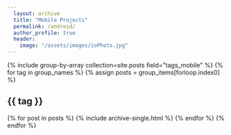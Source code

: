 ```yaml
---
  layout: archive
  title: "Mobile Projects"
  permalink: /android/
  author_profile: true
  header:
    image: "/assets/images/ioPhoto.jpg"
---
```


{% include group-by-array collection=site.posts field="tags_mobile" %}
{% for tag in group_names %}
  {% assign posts = group_items[forloop.index0] %}
  <h2 id="{{ tag | slugify }}" class="archive__subtitle">{{ tag }}</h2>
  {% for post in posts %}
    {% include archive-single.html %}
  {% endfor %}
{% endfor %}
